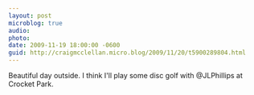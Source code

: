 ```yaml
---
layout: post
microblog: true
audio: 
photo: 
date: 2009-11-19 18:00:00 -0600
guid: http://craigmcclellan.micro.blog/2009/11/20/t5900289804.html
---
```

Beautiful day outside. I think I'll play some disc golf with @JLPhillips at Crocket Park.
